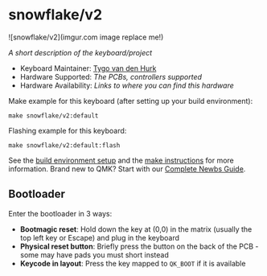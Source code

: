 # snowflake/v2

!\[snowflake/v2\](imgur.com image replace me!)

*A short description of the keyboard/project*

- Keyboard Maintainer: [Tygo van den Hurk](https://github.com/Tygo-van-den-Hurk)
- Hardware Supported: *The PCBs, controllers supported*
- Hardware Availability: *Links to where you can find this hardware*

Make example for this keyboard (after setting up your build environment):

```
make snowflake/v2:default
```

Flashing example for this keyboard:

```
make snowflake/v2:default:flash
```

See the [build environment setup](https://docs.qmk.fm/#/getting_started_build_tools) and the [make instructions](https://docs.qmk.fm/#/getting_started_make_guide) for more information. Brand new to QMK? Start with our [Complete Newbs Guide](https://docs.qmk.fm/#/newbs).

## Bootloader

Enter the bootloader in 3 ways:

- **Bootmagic reset**: Hold down the key at (0,0) in the matrix (usually the top left key or Escape) and plug in the keyboard
- **Physical reset button**: Briefly press the button on the back of the PCB - some may have pads you must short instead
- **Keycode in layout**: Press the key mapped to `QK_BOOT` if it is available
